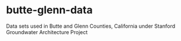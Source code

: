 # butte-glenn-data
Data sets used in Butte and Glenn Counties, California under Stanford Groundwater Architecture Project
